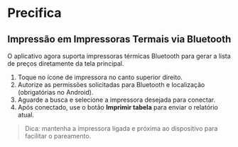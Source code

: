# Precifica

## Impressão em Impressoras Termais via Bluetooth

O aplicativo agora suporta impressoras térmicas Bluetooth para gerar a lista de preços diretamente da tela principal.

1. Toque no ícone de impressora no canto superior direito.
2. Autorize as permissões solicitadas para Bluetooth e localização (obrigatórias no Android).
3. Aguarde a busca e selecione a impressora desejada para conectar.
4. Após conectado, use o botão **Imprimir tabela** para enviar o relatório atual.

> Dica: mantenha a impressora ligada e próxima ao dispositivo para facilitar o pareamento.
